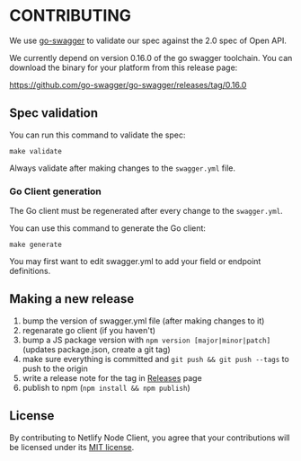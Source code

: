 # CONTRIBUTING

We use [go-swagger](https://github.com/go-swagger/go-swagger) to validate our spec against the 2.0 spec of Open API.

We currently depend on version 0.16.0 of the go swagger toolchain. You can download the binary for your platform from this release page:

https://github.com/go-swagger/go-swagger/releases/tag/0.16.0

## Spec validation

You can run this command to validate the spec:

	make validate

Always validate after making changes to the `swagger.yml` file.

### Go Client generation

The Go client must be regenerated after every change to the `swagger.yml`.

You can use this command to generate the Go client:

	make generate
	
You may first want to edit swagger.yml to add your field or endpoint definitions.

## Making a new release

1. bump the version of swagger.yml file (after making changes to it)
2. regenarate go client (if you haven't)
3. bump a JS package version with `npm version [major|minor|patch]` (updates package.json, create a git tag)
4. make sure everything is committed and `git push && git push --tags` to push to the origin
5. write a release note for the tag in [Releases](https://github.com/netlify/open-api/releases) page
6. publish to npm (`npm install && npm publish`)

## License

By contributing to Netlify Node Client, you agree that your contributions will be licensed
under its [MIT license](LICENSE).
